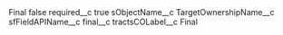 <?xml version="1.0" encoding="UTF-8"?>
<CustomMetadata xmlns="http://soap.sforce.com/2006/04/metadata" xmlns:xsi="http://www.w3.org/2001/XMLSchema-instance" xmlns:xsd="http://www.w3.org/2001/XMLSchema">
    <label>Final</label>
    <protected>false</protected>
    <values>
        <field>required__c</field>
        <value xsi:type="xsd:boolean">true</value>
    </values>
    <values>
        <field>sObjectName__c</field>
        <value xsi:type="xsd:string">TargetOwnershipName__c</value>
    </values>
    <values>
        <field>sfFieldAPIName__c</field>
        <value xsi:type="xsd:string">final__c</value>
    </values>
    <values>
        <field>tractsCOLabel__c</field>
        <value xsi:type="xsd:string">Final</value>
    </values>
</CustomMetadata>
